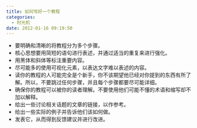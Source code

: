 ```yaml
---
title: 如何写好一个教程
categories:
  - 时光机
date: 2012-01-16 09:19:50
---
```


* 要明确和清晰的将教程分为多个步骤。
* 核心思想要用简短的语句进行表述，并通过适当的重复来进行强化。
* 用黑体和斜体等标注重要内容。
* 尽可能多的使用可视化元素，以表达文字难以表述的内容。
* 读你的教程的人可能完全是个新手，你不该期望他已经对你提到的东西有所了解。所以，不要跳过任何步骤，并且每个步骤都要尽可能详细。
* 确保你的教程可以被你的读者理解。不要使用他们可能不懂的术语和缩写却不加以解释。
* 给出一些讨论相关话题的文章的链接，以作参考。
* 给出一些实际的例子并告诉他们该如何做。
* 发表它，从而得到反馈建议并进行改进。
